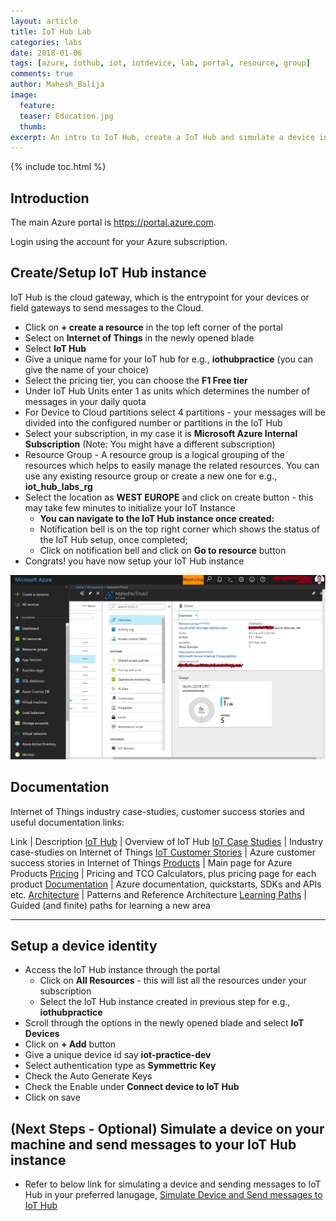 ```yaml
---
layout: article
title: IoT Hub Lab
categories: labs
date: 2018-01-06
tags: [azure, iothub, iot, iotdevice, lab, portal, resource, group]
comments: true
author: Mahesh_Balija
image:
  feature: 
  teaser: Education.jpg
  thumb: 
excerpt: An intro to IoT Hub, create a IoT Hub and simulate a device in your machine and push messages to cloud (IoT Hub).
---
```

{% include toc.html %}

## Introduction

The main Azure portal is <a href="https://portal.azure.com" target="portal">https://portal.azure.com</a>.

Login using the account for your Azure subscription.

## Create/Setup IoT Hub instance

IoT Hub is the cloud gateway, which is the entrypoint for your devices or field gateways to 
send messages to the Cloud.

- Click on **+ create a resource** in the top left corner of the portal
- Select on **Internet of Things** in the newly opened blade
- Select **IoT Hub**
- Give a unique name for your IoT hub for e.g., **iothubpractice** (you can give the name of your choice)
- Select the pricing tier, you can choose the **F1 Free tier**
- Under IoT Hub Units enter 1 as units which determines the number of messages in your daily quota
- For Device to Cloud partitions select 4 partitions - your messages will be divided into the configured number
or partitions in the IoT Hub
- Select your subscription, in my case it is **Microsoft Azure Internal Subscription** (Note: You might have a different subscription)
- Resource Group - A resource group is a logical grouping of the resources which helps to easily manage the related resources. You can use any existing resource group or create a new one for e.g., **iot_hub_labs_rg** 
- Select the location as **WEST EUROPE** and click on create button - this may take few minutes to initialize your IoT Instance
    - **You can navigate to the IoT Hub instance once created:**
    - Notification bell is on the top right corner which shows the status of the IoT Hub setup, once completed;
    - Click on notification bell and click on **Go to resource** button
- Congrats! you have now setup your IoT Hub instance  

![](/labs/iothub/images/iothub-creation-page.png)

## Documentation

Internet of Things industry case-studies, customer success stories and useful documentation links:

Link | Description
<a href="https://docs.microsoft.com/en-us/azure/iot-hub/" target="azuredocs">IoT Hub</a> | Overview of IoT Hub 
<a href="https://azure.microsoft.com/en-gb/case-studies/?term=Internet+of+Things" target="microsoft_case-studies">IoT Case Studies</a> | Industry case-studies on Internet of Things
<a href="http://customers.microsoft.com/en-us/search?sq=Internet%20of%20Things&ff=&p=0&so=story_publish_date%20desc" target="microsoft_customer_stories">IoT Customer Stories</a> | Azure customer success stories in Internet of Things 
<a href="https://azure.microsoft.com/en-us/services" target="azuredocs">Products</a> | Main page for Azure Products
<a href="https://azure.microsoft.com/en-us/pricing" target="azuredocs">Pricing</a> | Pricing and TCO Calculators, plus pricing page for each product
<a href="https://docs.microsoft.com/en-us/azure" target="azuredocs">Documentation</a> | Azure documentation, quickstarts, SDKs and APIs etc.
<a href="https://docs.microsoft.com/en-us/azure/index#pivot=architecture" target="azuredocs">Architecture</a> | Patterns and Reference Architecture 
<a href="https://azure.microsoft.com/en-us/documentation/learning-paths" target="azuredocs">Learning Paths</a> | Guided (and finite) paths for learning a new area  

------------------------------------------------------------------

## Setup a device identity

-   Access the IoT Hub instance through the portal
    - Click on **All Resources** - this will list all the resources under your subscription
    - Select the IoT Hub instance created in previous step for e.g., **iothubpractice**
-   Scroll through the options in the newly opened blade and select **IoT Devices**
-   Click on **+ Add** button
-   Give a unique device id say **iot-practice-dev**
-   Select authentication type as **Symmettric Key**
-   Check the Auto Generate Keys
-   Check the Enable under **Connect device to IoT Hub**
-   Click on save

## (Next Steps - Optional) Simulate a device on your machine and send messages to your IoT Hub instance

- Refer to below link for simulating a device and sending messages to IoT Hub in your preferred lanugage,
[Simulate Device and Send messages to IoT Hub](https://docs.microsoft.com/en-us/azure/iot-hub/iot-hub-get-started-simulated)